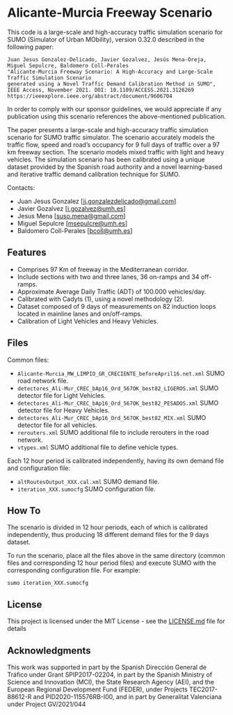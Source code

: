# Alicante-Murcia Freeway Scenario

This code is a large-scale and high-accuracy traffic simulation scenario for SUMO (Simulator of Urban MObility), version 0.32.0 described in the following paper:

    Juan Jesus Gonzalez-Delicado, Javier Gozalvez, Jesús Mena-Oreja, Miguel Sepulcre, Baldomero Coll-Perales
    "Alicante-Murcia Freeway Scenario: A High-Accuracy and Large-Scale  Traffic Simulation Scenario 
    generated using a Novel Traffic Demand Calibration Method in SUMO",
    IEEE Access, November 2021. DOI: 10.1109/ACCESS.2021.3126269
    https://ieeexplore.ieee.org/abstract/document/9606704

In order to comply with our sponsor guidelines, we would appreciate if any publication using this scenario references the above-mentioned publication.

The paper presents a large-scale and high-accuracy traffic simulation scenario for SUMO traffic simulator. The scenario accurately models the traffic flow, speed and road’s occupancy for 9 full days of traffic over a 97 km freeway section. The scenario models mixed traffic with light and heavy vehicles. The simulation scenario has been calibrated using a unique dataset provided by the Spanish road authority and a novel learning-based and iterative traffic demand calibration technique for SUMO.  

Contacts:  
* Juan Jesus Gonzalez [jj.gonzalezdelicado@gmail.com]
* Javier Gozalvez [j.gozalvez@umh.es]
* Jesus Mena [suso.mena@gmail.com]
* Miguel Sepulcre [msepulcre@umh.es]
* Baldomero Coll-Perales [bcoll@umh.es]


## Features

* Comprises 97 Km of freeway in the Mediterranean corridor.
* Include sections with two and three lanes, 36 on-ramps and 34 off-ramps.
* Approximate Average Daily Traffic (ADT) of 100.000 vehicles/day.
* Calibrated with Cadyts (1), using a novel methodology (2).
* Dataset composed of 9 days of measurements on 82 induction loops located in mainline lanes and on/off-ramps.
* Calibration of Light Vehicles and Heavy Vehicles.



## Files
Common files:
* `Alicante-Murcia_MW_LIMPIO_GR_CRECIENTE_beforeApril16.net.xml` SUMO road network file.
* `detectores_Ali-Mur_CREC_bAp16_Ord_567OK_best82_LIGEROS.xml` SUMO detector file for Light Vehicles.
* `detectores_Ali-Mur_CREC_bAp16_Ord_567OK_best82_PESADOS.xml` SUMO detector file for Heavy Vehicles.
* `detectores_Ali-Mur_CREC_bAp16_Ord_567OK_best82_MIX.xml` SUMO detector file for all vehicles.
* `rerouters.xml` SUMO additional file to include rerouters in the road network.
* `vtypes.xml` SUMO additional file to define vehicle types.

Each 12 hour period is calibrated independently, having its own demand file and configuration file:
* `altRoutesOutput_XXX.cal.xml` SUMO demand file.
* `iteration_XXX.sumocfg` SUMO configuration file.

## How To

The scenario is divided in 12 hour periods, each of which is calibrated independently, thus producing 18 different demand files for the 9 days dataset.

To run the scenario, place all the files above in the same directory (common files and corresponding 12 hour period files) and execute SUMO with the corresponding configuration file. For example:

```
sumo iteration_XXX.sumocfg
```


## License

This project is licensed under the MIT License - see the [LICENSE.md](LICENSE.md) file for details

## Acknowledgments

This work was supported in part by the Spanish Dirección General de Tráfico under Grant SPIP2017-02204, in part by the Spanish Ministry of Science and
Innovation (MCI), the State Research Agency (AEI), and the European Regional Development Fund (FEDER), under Projects TEC2017-88612-R and
PID2020-115576RB-I00, and in part by Generalitat Valenciana under Project GV/2021/044
